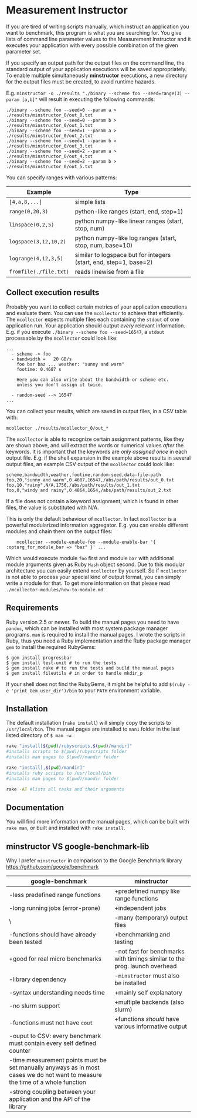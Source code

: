# Measurement Instructor

If you are tired of writing scripts manually, which instruct
an application you want to benchmark, this program is what
you are searching for. You give lists of command line parameter
values to the Measurement Instructor and it executes your
application with every possible combination of the given parameter set.

If you specify an output path for the output files on the command line, the
standard output of your application executions will be saved appropriately.
To enable multiple simultaneously **minstructor** executions, a new directory for the
output files must be created, to avoid runtime hazards.


E.g. `minstructor -o ./results "./binary --scheme foo --seed=range(3) --param [a,b]"`
will result in executing the following commands:

```
./binary --scheme foo --seed=0 --param a > ./results/minstructor_0/out_0.txt
./binary --scheme foo --seed=0 --param b > ./results/minstructor_0/out_1.txt
./binary --scheme foo --seed=1 --param a > ./results/minstructor_0/out_2.txt
./binary --scheme foo --seed=1 --param b > ./results/minstructor_0/out_3.txt
./binary --scheme foo --seed=2 --param a > ./results/minstructor_0/out_4.txt
./binary --scheme foo --seed=2 --param b > ./results/minstructor_0/out_5.txt
```

You can specify ranges with various patterns:

**Example**               | **Type**
--------------------------|-------------------------
`[4,a,8,...]`             | simple lists
`range(0,20,3)`           | python-like ranges (start, end, step=1)
`linspace(0,2,5)`         | python numpy-like linear ranges (start, stop, num)
`logspace(3,12,10,2)`     | python numpy-like log ranges (start, stop, num, base=10)
`logrange(4,12,3,5)`      | similar to logspace but for integers (start, end, step=1, base=2)
`fromfile(./file.txt)`    | reads linewise from a file

## Collect execution results

Probably you want to collect certain metrics of your application executions
and evaluate them. You can use the `mcollector` to achieve that efficiently.
The `mcollector` expects multiple files each containing the `stdout` of one
application run. Your application should output *every* relevant information.
E.g. if you execute `./binary --scheme foo --seed=16547`, a `stdout` processable
by the `mcollector` could look like:

```
...
  - scheme -> foo
  - bandwidth =   20 GB/s
    foo bar baz ... weather: "sunny and warm"
    footime: 0.4687 s

    Here you can also write about the bandwidth or scheme etc.
    unless you don't assign it twice.

  - random-seed --> 16547
...
```

You can collect your results, which are saved in output files, in a CSV table
with:

```
mcollector ./results/mcollector_0/out_*
``` 

The `mcollector` is able to recognize certain assignment patterns, like they are
shown above, and will extract the words or numerical values *after* the
keywords. It is important that the keywords are *only assigned once* in each
output file. E.g. if the shell expansion in the example above results
in several output files, an example CSV output of the `mcollector` could
look like:

```
scheme,bandwidth,weather,footime,random-seed,data-file-path
foo,20,"sunny and warm",0.4687,16547,/abs/path/results/out_0.txt
foo,10,"rainy",N/A,1756,/abs/path/results/out_1.txt
foo,0,"windy and rainy",0.4864,1654,/abs/path/results/out_2.txt
```

If a file does not contain a keyword assignment, which is found in
other files, the value is substituted with N/A.

This is only the default behaviour of `mcollector`. In fact `mcollector` is
a powerful modularized information aggregator. E.g. you can enable different
modules and chain them on the output files:

```
    mcollector --module-enable-foo --module-enable-bar '{ :optarg_for_module_bar => "baz" }' ...
```

Which would execute module `foo` first and module `bar` with additional
module arguments given as Ruby `Hash` object second. Due to this modular architecture
you can easily extend `mcollector` by yourself. So if `mcollector` is not able to
process your special kind of output format, you can simply write a module for that.
To get more information on that please read `./mcollector-modules/how-to-module.md`.

## Requirements

Ruby version 2.5 or newer. To build the manual pages you need to have `pandoc`,
which can be installed with most system package manager programs. `man` is
required to install the manual pages. I wrote the scripts in Ruby, thus you
need a Ruby implementation and the Ruby package manager `gem` to install the
required RubyGems:

```shell
$ gem install progressbar
$ gem install test-unit # to run the tests
$ gem install rake # to run the tests and build the manual pages
$ gem install fileutils # in order to handle mkdir_p
```

If your shell does not find the RubyGems, it might be helpful to add
`$(ruby -e 'print Gem.user_dir')/bin` to your `PATH` environment variable.

## Installation

The default installation (`rake install`) will simply copy the
scripts to `/usr/local/bin`. The manual pages are installed to `man1`
folder in the last listed directory of `$ man -w`.

```bash
rake "install[$(pwd)/rubyscripts,$(pwd)/mandir]"
#installs scripts to $(pwd)/rubyscripts folder
#installs man pages to $(pwd)/mandir folder

rake "install[,$(pwd)/mandir]"
#installs ruby scripts to /usr/local/bin
#installs man pages to $(pwd)/mandir folder

rake -AT #lists all tasks and their arguments
```

## Documentation

You will find more information on the manual pages, which can be built
with `rake man`, or built and installed with `rake install`.

## minstructor VS google-benchmark-lib

Why I prefer `minstructor` in comparison to the Google Benchmark library
https://github.com/google/benchmark

**google-benchmark**              | **minstructor**
----------------------------------|---------------------------------------------
-less predefined range functions  | +predefined numpy like range functions
-long running jobs (error-prone)  | +independent jobs
\                                 | -many (temporary) output files
-functions should have already been tested  | +benchmarking and testing
+good for real micro benchmarks   | -not fast for benchmarks with timings similar to the prog. launch overhead
-library dependency               | -`minstructor` must also be installed
-syntax understanding needs time  | +mainly self explanatory
-no slurm support                 | +multiple backends (also slurm)
-functions must not have `cout`   | +functions *should* have various informative output
-ouput to CSV: every benchmark must contain every self defined counter | 
-time measurement points must be set manually anyways as in most cases we do not want to measure  the time of a whole function | 
-strong coupling between your application and the API of the library | 
